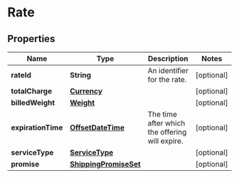 # Rate

## Properties
Name | Type | Description | Notes
------------ | ------------- | ------------- | -------------
**rateId** | **String** | An identifier for the rate. |  [optional]
**totalCharge** | [**Currency**](Currency.md) |  |  [optional]
**billedWeight** | [**Weight**](Weight.md) |  |  [optional]
**expirationTime** | [**OffsetDateTime**](OffsetDateTime.md) | The time after which the offering will expire. |  [optional]
**serviceType** | [**ServiceType**](ServiceType.md) |  |  [optional]
**promise** | [**ShippingPromiseSet**](ShippingPromiseSet.md) |  |  [optional]
